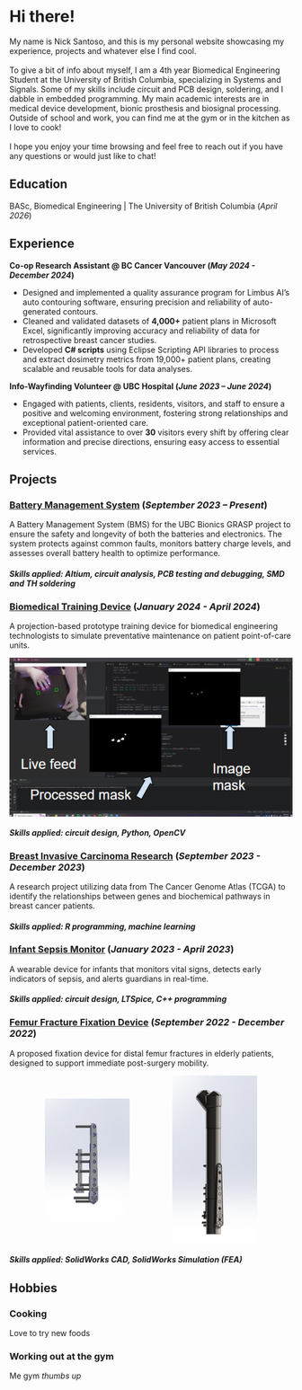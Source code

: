 # Hi there!

My name is Nick Santoso, and this is my personal website showcasing my experience, projects and whatever else I find cool. \
\
To give a bit of info about myself, I am a 4th year Biomedical Engineering Student at the University of British Columbia, specializing in Systems and Signals. Some of my skills include circuit and PCB design, soldering, and I dabble in embedded programming. My main academic interests are in medical device development, bionic prosthesis and biosignal processing. Outside of school and work, you can find me at the gym or in the kitchen as I love to cook! \
\
I hope you enjoy your time browsing and feel free to reach out if you have any questions or would just like to chat! 


## Education
BASc, Biomedical Engineering | The University of British Columbia (_April 2026_)

## Experience
**Co-op Research Assistant @ BC Cancer Vancouver (_May 2024 - December 2024_)**
- Designed and implemented a quality assurance program for Limbus AI’s auto contouring software, ensuring precision and reliability of auto-generated contours.
- Cleaned and validated datasets of **4,000+** patient plans in Microsoft Excel, significantly improving accuracy and reliability of data for retrospective breast cancer studies. 
- Developed **C# scripts** using Eclipse Scripting API libraries to process and extract dosimetry metrics from 19,000+ patient plans, creating scalable and reusable tools for data analyses.

**Info-Wayfinding Volunteer @ UBC Hospital (_June 2023 – June 2024_)**
- Engaged with patients, clients, residents, visitors, and staff to ensure a positive and welcoming environment, fostering strong relationships and exceptional patient-oriented care.
- Provided vital assistance to over **30** visitors every shift by offering clear information and precise directions, ensuring easy access to essential services.

## Projects 
### [Battery Management System](/projects/BMS.md) (_September 2023 – Present_)
A Battery Management System (BMS) for the UBC Bionics GRASP project to ensure the safety and longevity of both the batteries and electronics. The system protects against common faults, monitors battery charge levels, and assesses overall battery health to optimize performance. 
#### *Skills applied: Altium, circuit analysis, PCB testing and debugging, SMD and TH soldering*

### [Biomedical Training Device](/projects/TrainingDevice.md) (_January 2024 - April 2024_)
A projection-based prototype training device for biomedical engineering technologists to simulate preventative maintenance on patient point-of-care units.
<div style="display: flex; justify-content: center; align-items: center;">
    <img src="/assets/img/train_img/image26.png" alt="python window" style = "width = 90%; height = auto;">
</div>



#### *Skills applied: circuit design, Python, OpenCV*

### [Breast Invasive Carcinoma Research](/projects/BRCAproj.md) (_September 2023 - December 2023_)
A research project utilizing data from The Cancer Genome Atlas (TCGA) to identify the relationships between genes and biochemical pathways in breast cancer patients.
#### *Skills applied: R programming, machine learning*

### [Infant Sepsis Monitor](/projects/SepsisMonitor.md) (_January 2023 - April 2023_)
A wearable device for infants that monitors vital signs, detects early indicators of sepsis, and alerts guardians in real-time.
#### *Skills applied: circuit design, LTSpice, C++ programming*

### [Femur Fracture Fixation Device](/projects/FemurFixationproj.md) (_September 2022 - December 2022_)
A proposed fixation device for distal femur fractures in elderly patients, designed to support immediate post-surgery mobility.
<div style="display: flex; justify-content: center; align-items: center;">
    <img id="firstImage" src="/assets/img/femur_img/nicola/diag.png" alt="model" style="width: 30%; margin-right: 15%; height: auto; max-height: 300px;">
    <img id="secondImage" src="/assets/img/femur_img/nicola/diag with bone.png" alt="model with bone" style="width: 30%; height: auto; max-height: 300px;">
</div>

#### *Skills applied: SolidWorks CAD, SolidWorks Simulation (FEA)* 

## Hobbies
### Cooking
Love to try new foods
### Working out at the gym
Me gym *thumbs up*

